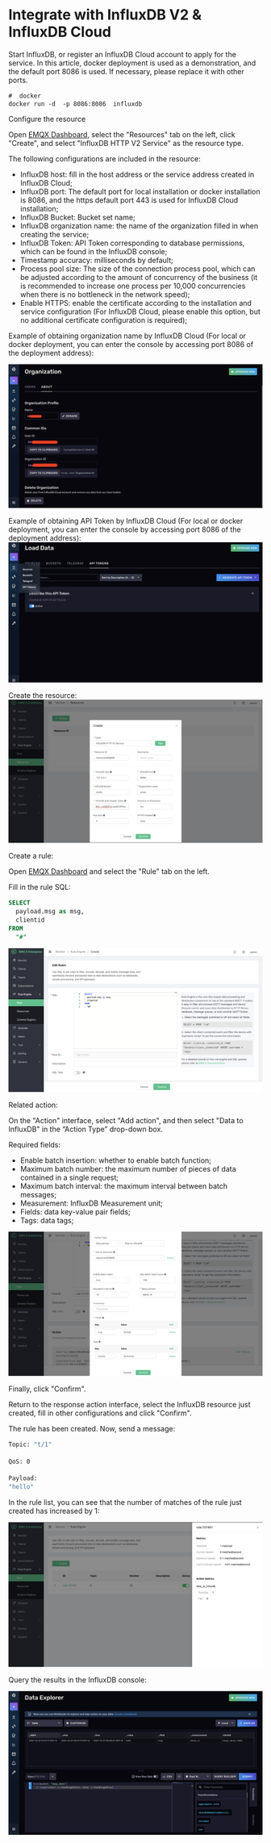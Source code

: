 # Integrate with InfluxDB V2 & InfluxDB Cloud

Start InfluxDB, or register an InfluxDB Cloud account to apply for the service.
In this article, docker deployment is used as a demonstration, and the default port 8086 is used. If necessary, please replace it with other ports.

 ```shell
#  docker
docker run -d  -p 8086:8086  influxdb
 ```

Configure the resource

Open [EMQX Dashboard](http://127.0.0.1:18083/#/rules), select the "Resources" tab on the left, click "Create", and select "InfluxDB HTTP V2 Service" as the resource type.

The following configurations are included in the resource:

- InfluxDB host: fill in the host address or the service address created in InfluxDB Cloud;
- InfluxDB port: The default port for local installation or docker installation is 8086, and the https default port 443 is used for InfluxDB Cloud installation;
- InfluxDB Bucket: Bucket set name;
- InfluxDB organization name: the name of the organization filled in when creating the service;
- InfluxDB Token: API Token corresponding to database permissions, which can be found in the InfluxDB console;
- Timestamp accuracy: milliseconds by default;
- Process pool size: The size of the connection process pool, which can be adjusted according to the amount of concurrency of the business (it is recommended to increase one process per 10,000 concurrencies when there is no bottleneck in the network speed);
- Enable HTTPS: enable the certificate according to the installation and service configuration (For InfluxDB Cloud, please enable this option, but no additional certificate configuration is required);

Example of obtaining organization name by InfluxDB Cloud (For local or docker deployment, you can enter the console by accessing port 8086 of the deployment address):

![image](./assets/rule-engine/influxdbv2_get_orgname_demo.png)

Example of obtaining API Token by InfluxDB Cloud (For local or docker deployment, you can enter the console by accessing port 8086 of the deployment address):
![image](./assets/rule-engine/influxdbv2_get_api_token_demo.png)

Create the resource:
![image](./assets/rule-engine/influxdbv2_create_resource.png)

Create a rule:

Open [EMQX Dashboard](http://127.0.0.1:18083/#/rules) and select the "Rule" tab on the left.

Fill in the rule SQL:

```SQL
SELECT
  payload.msg as msg,
  clientid
FROM
  "#"
```

![image](./assets/rule-engine/influxdbv2_create_rule.png)

Related action:

On the "Action" interface, select "Add action", and then select "Data to InfluxDB" in the “Action Type” drop-down box.

Required fields:

- Enable batch insertion: whether to enable batch function;
- Maximum batch number: the maximum number of pieces of data contained in a single request;
- Maximum batch interval: the maximum interval between batch messages;
- Measurement: InfluxDB Measurement unit;
- Fields: data key-value pair fields;
- Tags: data tags;

![image](./assets/rule-engine/influxdbv2_create_action.png)

Finally, click "Confirm".

Return to the response action interface, select the InfluxDB resource just created, fill in other configurations and click "Confirm".

The rule has been created. Now, send a message:

```bash
Topic: "t/1"

QoS: 0

Payload:
"hello"
```

In the rule list, you can see that the number of matches of the rule just created has increased by 1:

![image](./assets/rule-engine/influxdbv2_rule_run.png)

Query the results in the InfluxDB console:

![image](./assets/rule-engine/influxdbv2_result.png)

